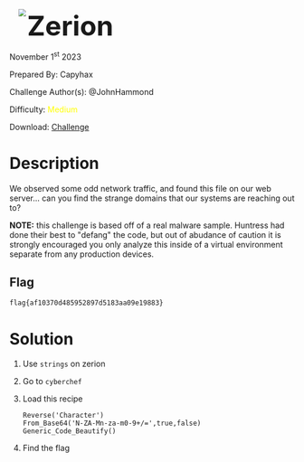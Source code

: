 <img src="https://i.imgur.com/SPDalOx.png" style="margin-left: 20px; zoom: 80%;" align=left />        <font size="10">**Zerion**</font>

November 1<sup>st</sup> 2023

Prepared By: Capyhax

Challenge Author(s): @JohnHammond

Difficulty: <font color=yellow>Medium</font>

Download: [Challenge](https://github.com/Maclteration/Huntress-CTF-2023/raw/main/huntress-ctf-2023/malware/%5BMedium%5D%20Zerion/zerion.zip)

# Description

We observed some odd network traffic, and found this file on our web server... can you find the strange domains that our systems are reaching out to?

**NOTE:** this challenge is based off of a real malware sample. Huntress had done their best to "defang" the code, but out of abudance of caution it is strongly encouraged you only analyze this inside of a virtual environment separate from any production devices.

## Flag

`flag{af10370d485952897d5183aa09e19883}`

# Solution

1. Use `strings` on zerion

2. Go to `cyberchef`

3. Load this recipe

    ```
    Reverse('Character')
    From_Base64('N-ZA-Mn-za-m0-9+/=',true,false)
    Generic_Code_Beautify()
    ```

4. Find the flag

